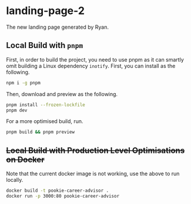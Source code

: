 # landing-page-2

The new landing page generated by Ryan.

## Local Build with `pnpm`

First, in order to build the project, you need to use pnpm as it can smartly omit building a Linux dependency `inotify`. First, you can install as the following.

```sh
npm i -g pnpm
```

Then, download and preview as the following.

```sh
pnpm install --frozen-lockfile
pnpm dev
```

For a more optimised build, run.

```sh
pnpm build && pnpm preview
```

## ~~Local Build with Production Level Optimisations on Docker~~

Note that the current docker image is not working, use the above to run locally.

```sh
docker build -t pookie-career-advisor .
docker run -p 3000:80 pookie-career-advisor
```
